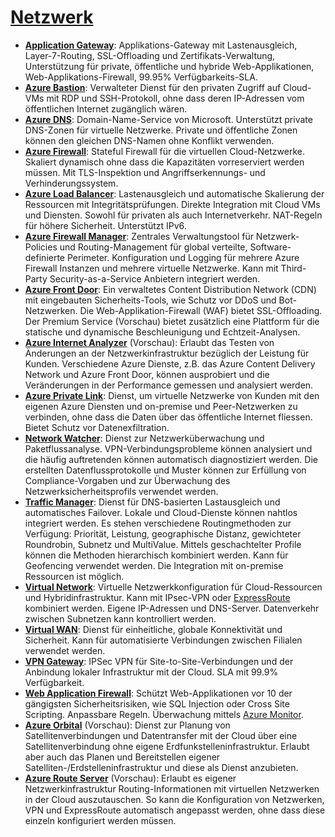 # [Netzwerk]

* **[Application Gateway]**: Applikations-Gateway mit Lastenausgleich,
    Layer-7-Routing, SSL-Offloading und Zertifikats-Verwaltung, Unterstützung
    für private, öffentliche und hybride Web-Applikationen,
    Web-Applikations-Firewall, 99.95% Verfügbarkeits-SLA.
* **[Azure Bastion]**: Verwalteter Dienst für den privaten Zugriff auf
    Cloud-VMs mit RDP und SSH-Protokoll, ohne dass deren IP-Adressen vom
    öffentlichen Internet zugänglich wären.
* **[Azure DNS]**: Domain-Name-Service von Microsoft. Unterstützt private
    DNS-Zonen für virtuelle Netzwerke. Private und öffentliche Zonen können
    den gleichen DNS-Namen ohne Konflikt verwenden.
* **[Azure Firewall]**: Stateful Firewall für die virtuellen Cloud-Netzwerke.
    Skaliert dynamisch ohne dass die Kapazitäten vorreserviert werden müssen.
    Mit TLS-Inspektion und Angriffserkennungs- und Verhinderungssystem.
* **[Azure Load Balancer]**: Lastenausgleich und automatische Skalierung der
    Ressourcen mit Integritätsprüfungen. Direkte Integration mit Cloud VMs
    und Diensten. Sowohl für privaten als auch Internetverkehr. NAT-Regeln
    für höhere Sicherheit. Unterstützt IPv6.
* **[Azure Firewall Manager]**: Zentrales Verwaltungstool für Netzwerk-Policies
    und Routing-Management für global verteilte, Software-definierte Perimeter.
    Konfiguration und Logging für mehrere Azure Firewall Instanzen und mehrere
    virtuelle Netzwerke. Kann mit Third-Party Security-as-a-Service Anbietern
    integriert werden.
* **[Azure Front Door]**: Ein verwaltetes Content Distribution Network (CDN)
    mit eingebauten Sicherheits-Tools, wie Schutz vor DDoS und
    Bot-Netzwerken. Die Web-Applikation-Firewall (WAF) bietet SSL-Offloading.
    Der Premium Service (Vorschau) bietet zusätzlich eine Plattform für die
    statische und dynamische Beschleunigung und Echtzeit-Analysen.
* **[Azure Internet Analyzer]** (Vorschau): Erlaubt das Testen von Änderungen
    an der Netzwerkinfrastruktur bezüglich der Leistung für Kunden.
    Verschiedene Azure Dienste, z.B. das Azure Content Delivery Network und
    Azure Front Door, können ausprobiert und die Veränderungen in der
    Performance gemessen und analysiert werden.
* **[Azure Private Link]**: Dienst, um virtuelle Netzwerke von Kunden mit den
    eigenen Azure Diensten und on-premise und Peer-Netzwerken zu verbinden, ohne dass
    die Daten über das öffentliche Internet fliessen. Bietet Schutz vor
    Datenexfiltration.
* **[Network Watcher]**: Dienst zur Netzwerküberwachung und Paketflussanalyse.
    VPN-Verbindungsprobleme können analysiert und die häufig auftretenden
    können automatisch diagnostiziert werden. Die erstellten
    Datenflussprotokolle und Muster können zur Erfüllung von
    Compliance-Vorgaben und zur Überwachung des Netzwerksicherheitsprofils
    verwendet werden.
* **[Traffic Manager]**: Dienst für DNS-basierten Lastausgleich und
    automatisches Failover. Lokale und Cloud-Dienste können nahtlos
    integriert werden. Es stehen verschiedene Routingmethoden zur Verfügung:
    Priorität, Leistung, geographische Distanz, gewichteter Roundrobin,
    Subnetz und MultiValue. Mittels geschachtelter Profile können die
    Methoden hierarchisch kombiniert werden. Kann für Geofencing verwendet
    werden. Die Integration mit on-premise Ressourcen ist möglich.
* **[Virtual Network]**: Virtuelle Netzwerkkonfiguration für Cloud-Ressourcen
    und Hybridinfrastruktur. Kann mit IPsec-VPN oder
    [ExpressRoute](/hybrid-multicloud.md) kombiniert werden.
    Eigene IP-Adressen und DNS-Server. Datenverkehr zwischen Subnetzen kann
    kontrolliert werden.
* **[Virtual WAN]**: Dienst für einheitliche, globale Konnektivität und
    Sicherheit. Kann für automatisierte Verbindungen zwischen Filialen
    verwendet werden.
* **[VPN Gateway]**: IPSec VPN für Site-to-Site-Verbindungen und der Anbindung
    lokaler Infrastruktur mit der Cloud. SLA mit 99.9% Verfügbarkeit.
* **[Web Application Firewall]**: Schützt Web-Applikationen vor 10 der
    gängigsten Sicherheitsrisiken, wie SQL Injection oder Cross Site
    Scripting. Anpassbare Regeln. Überwachung mittels [Azure
    Monitor](/management-tools.md).
* **[Azure Orbital]** (Vorschau): Dienst zur Planung von Satellitenverbindungen
    und Datentransfer mit der Cloud über eine Satellitenverbindung ohne
    eigene Erdfunkstelleninfrastruktur. Erlaubt aber auch das Planen und
    Bereitstellen eigener Satelliten-/Erdstelleninfrastruktur und diese als
    Dienst anzubieten.
* **[Azure Route Server]** (Vorschau): Erlaubt es eigener Netzwerkinfrastruktur
  Routing-Informationen mit virtuellen Netzwerken in der Cloud auszutauschen.
  So kann die Konfiguration von Netzwerken, VPN und ExpressRoute automatisch
  angepasst werden, ohne dass diese einzeln konfiguriert werden müssen.

[Netzwerk]: https://azure.microsoft.com/de-de/services/#networking
[Application Gateway]: https://azure.microsoft.com/de-de/services/application-gateway/
[Azure Bastion]: https://azure.microsoft.com/de-de/services/azure-bastion/
[Azure DNS]: https://azure.microsoft.com/de-de/services/dns/
[Azure Firewall]: https://azure.microsoft.com/de-de/services/azure-firewall/
[Lastenausgleich]: https://azure.microsoft.com/de-de/products/azure-load-balancing/
[Azure Firewall Manager]: https://azure.microsoft.com/de-de/services/firewall-manager/
[Azure Front Door]: https://azure.microsoft.com/de-de/services/frontdoor/
[Azure Internet Analyzer]: https://azure.microsoft.com/de-de/services/internet-analyzer/
[Azure Private Link]: https://azure.microsoft.com/de-de/services/private-link/
[Network Watcher]: https://azure.microsoft.com/de-de/services/network-watcher/
[Traffic Manager]: https://azure.microsoft.com/de-de/services/traffic-manager/
[Virtual Network]: https://azure.microsoft.com/de-de/services/virtual-network/
[Virtual WAN]: https://azure.microsoft.com/de-de/services/virtual-wan/
[VPN Gateway]: https://azure.microsoft.com/de-de/services/vpn-gateway/
[Web Application Firewall]: https://azure.microsoft.com/de-de/services/web-application-firewall/
[Azure Orbital]: https://azure.microsoft.com/de-de/services/orbital/
[Azure Route Server]: https://azure.microsoft.com/de-de/services/route-server/
[Azure Load Balancer]: https://azure.microsoft.com/de-de/services/load-balancer/
